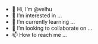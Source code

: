 - 👋 Hi, I’m @velhu
- 👀 I’m interested in ...
- 🌱 I’m currently learning ...
- 💞️ I’m looking to collaborate on ...
- 📫 How to reach me ...

<!---
velhu/velhu is a ✨ special ✨ repository because its `README.md` (this file) appears on your GitHub profile.
You can click the Preview link to take a look at your changes.
--->
